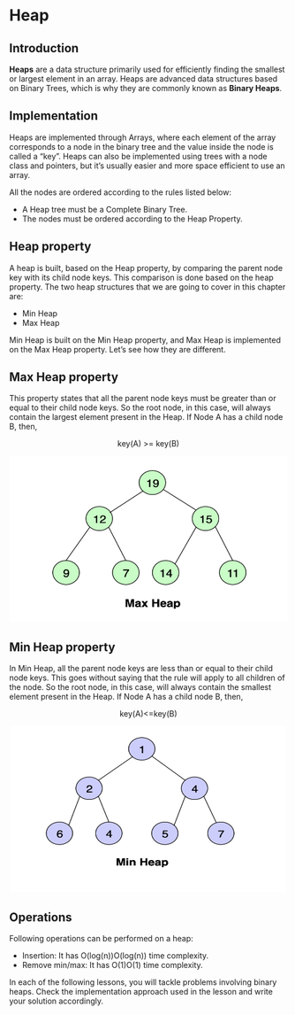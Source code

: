 # Heap
## Introduction #
**Heaps** are a data structure primarily used for efficiently finding the smallest or largest element in an array. Heaps are advanced data structures based on Binary Trees, which is why they are commonly known as **Binary Heaps**.

## Implementation #
Heaps are implemented through Arrays, where each element of the array corresponds to a node in the binary tree and the value inside the node is called a “key”. Heaps can also be implemented using trees with a node class and pointers, but it’s usually easier and more space efficient to use an array.

All the nodes are ordered according to the rules listed below:

* A Heap tree must be a Complete Binary Tree.
* The nodes must be ordered according to the Heap Property.

## Heap property #
A heap is built, based on the Heap property, by comparing the parent node key with its child node keys. This comparison is done based on the heap property. The two heap structures that we are going to cover in this chapter are:

* Min Heap
* Max Heap

Min Heap is built on the Min Heap property, and Max Heap is implemented on the Max Heap property. Let’s see how they are different.

## Max Heap property #
This property states that all the parent node keys must be greater than or equal to their child node keys. So the root node, in this case, will always contain the largest element present in the Heap. If Node A has a child node B, then,

<p align=center>
  key(A) >= key(B)
</p>

<p align=center>
  <img width=550 height=300 src="https://github.com/ravi26067/Coding/blob/master/DS/Heap/source/maxHeap.png">
</p>

## Min Heap property #
In Min Heap, all the parent node keys are less than or equal to their child node keys. This goes without saying that the rule will apply to all children of the node. So the root node, in this case, will always contain the smallest element present in the Heap. If Node A has a child node B, then,

<p align=center>
  key(A)<=key(B)
</p>
  
<p align=center>
  <img width=500 height=300 src="https://github.com/ravi26067/Coding/blob/master/DS/Heap/source/minnHeap.png">
</p>

## Operations #
Following operations can be performed on a heap:

* Insertion: It has O(log(n))O(log(n)) time complexity.
* Remove min/max: It has O(1)O(1) time complexity.

In each of the following lessons, you will tackle problems involving binary heaps. Check the implementation approach used in the lesson and write your solution accordingly.
